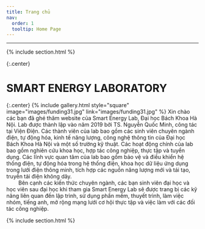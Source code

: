 ```yaml
---
title: Trang chủ
nav:
  order: 1
  tooltip: Home Page
---
```

---


{% include section.html %}

{:.center}
# SMART ENERGY LABORATORY
{:.center}
{% include gallery.html style="square" image="images/funding31.jpg" link="images/funding31.jpg" %}
Xin chào các bạn đã ghé thăm website của Smart Energy Lab, Đại học Bách Khoa Hà Nội. Lab được thành lập vào năm 2019 bởi TS. Nguyễn Quốc Minh, công tác tại Viện Điện. Các thành viên của lab bao gồm các sinh viên chuyên ngành điện, tự động hóa, kinh tế năng lượng, công nghệ thông tin của Đại học Bách Khoa Hà Nội và một số trường kỹ thuật. Các hoạt động chính của lab bao gồm nghiên cứu khoa học, hợp tác công nghiệp, thực tập và tuyển dụng. Các lĩnh vực quan tâm của lab bao gồm bảo vệ và điều khiển hệ thống điện, tự động hóa trong hệ thống điện, khoa học dữ liệu ứng dụng trong lưới điện thông minh, tích hợp các nguồn năng lượng mới và tái tạo, truyền tải điện không dây. <br>
&nbsp;&nbsp;&nbsp;&nbsp;&nbsp;&nbsp;&nbsp;&nbsp;Bên cạnh các kiến thức chuyên ngành, các bạn sinh viên đại học và học viên sau đại học khi tham gia Smart Energy Lab sẽ được trang bị các kỹ năng liên quan đến lập trình, sử dụng phần mềm, thuyết trình, làm việc nhóm, tiếng anh, mở rộng mạng lưới cơ hội thực tập và việc làm với các đối tác công nghiệp.<br>


{% include section.html %}

